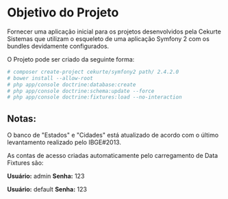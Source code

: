 Objetivo do Projeto
========================

Fornecer uma aplicação inicial para os projetos desenvolvidos pela Cekurte Sistemas que utilizam o esqueleto de uma aplicação Symfony 2 com os bundles devidamente configurados.

O Projeto pode ser criado da seguinte forma:

```bash
# composer create-project cekurte/symfony2 path/ 2.4.2.0
# bower install --allow-root
# php app/console doctrine:database:create
# php app/console doctrine:schema:update --force
# php app/console doctrine:fixtures:load --no-interaction
```

## Notas:

O banco de "Estados" e "Cidades" está atualizado de acordo com o último levantamento realizado pelo IBGE#2013.

As contas de acesso criadas automaticamente pelo carregamento de Data Fixtures são:

**Usuário:** admin
**Senha:** 123

**Usuário:** default
**Senha:** 123